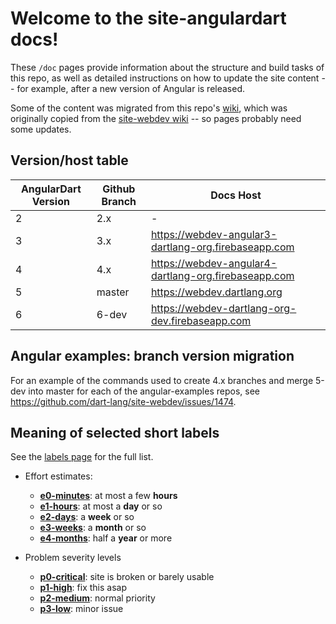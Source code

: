 # Welcome to the site-angulardart docs!

These `/doc` pages provide information about the structure and build tasks of
this repo, as well as detailed instructions on how to update the site content --
for example, after a new version of Angular is released.

Some of the content was migrated from this repo's [wiki][], which was originally
copied from the [site-webdev wiki][] -- so pages probably need some updates.

[wiki]: https://github.com/dart-lang/site-angulardart/wiki
[site-webdev wiki]: https://github.com/dart-lang/site-webdev/wiki

## Version/host table

| AngularDart Version | Github Branch | Docs Host
-- | -- | --
2 | 2.x | -
3 | 3.x | https://webdev-angular3-dartlang-org.firebaseapp.com
4 | 4.x | https://webdev-angular4-dartlang-org.firebaseapp.com
5 | master | https://webdev.dartlang.org
6 | 6-dev | https://webdev-dartlang-org-dev.firebaseapp.com

## Angular examples: branch version migration

For an example of the commands used to create 4.x branches and merge 5-dev into master for each of the angular-examples repos, see https://github.com/dart-lang/site-webdev/issues/1474.

## Meaning of selected short labels

See the [labels page](https://github.com/dart-lang/site-webdev/labels) for the full list.


* Effort estimates:
  - **[e0-minutes][]**: at most a few **hours**
  - **[e1-hours][]**: at most a **day** or so
  - **[e2-days][]**: a **week** or so
  - **[e3-weeks][]**: a **month** or so
  - **[e4-months][]**: half a **year** or more

* Problem severity levels
  - **[p0-critical][]**: site is broken or barely usable
  - **[p1-high][]**: fix this asap
  - **[p2-medium][]**: normal priority
  - **[p3-low][]**: minor issue

[e0-minutes]: https://github.com/dart-lang/site-angulardart/labels/e0-minutes
[e1-hours]: https://github.com/dart-lang/site-angulardart/labels/e1-hours
[e2-days]: https://github.com/dart-lang/site-angulardart/labels/e2-days
[e3-weeks]: https://github.com/dart-lang/site-angulardart/labels/e3-weeks
[e4-months]: https://github.com/dart-lang/site-angulardart/labels/e4-months

[p0-critical]: https://github.com/dart-lang/site-angulardart/labels/p0-critical
[p1-high]: https://github.com/dart-lang/site-angulardart/labels/p1-high
[p2-medium]: https://github.com/dart-lang/site-angulardart/labels/p2-medium
[p3-low]: https://github.com/dart-lang/site-angulardart/labels/p3-low
